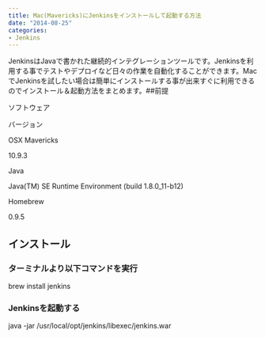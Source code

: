 ```yaml
---
title: Mac(Mavericks)にJenkinsをインストールして起動する方法
date: "2014-08-25"
categories: 
- Jenkins
---
```


JenkinsはJavaで書かれた継続的インテグレーションツールです。Jenkinsを利用する事でテストやデプロイなど日々の作業を自動化することができます。MacでJenkinsを試したい場合は簡単にインストールする事が出来すぐに利用できるのでインストール＆起動方法をまとめます。##前提



ソフトウェア
  
バージョン

OSX Mavericks
  
10.9.3

Java
  
Java(TM) SE Runtime Environment (build 1.8.0_11-b12)

Homebrew
  
0.9.5


## インストール



### ターミナルより以下コマンドを実行



brew install jenkins


### Jenkinsを起動する



java -jar /usr/local/opt/jenkins/libexec/jenkins.war